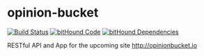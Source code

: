 # opinion-bucket

[![Build Status](https://travis-ci.org/bolorundurowb/opinion-bucket.svg?branch=feature%2F%239%2Ftravis-ci)](https://travis-ci.org/bolorundurowb/opinion-bucket) [![bitHound Code](https://www.bithound.io/github/bolorundurowb/opinion-bucket/badges/code.svg)](https://www.bithound.io/github/bolorundurowb/opinion-bucket) [![bitHound Dependencies](https://www.bithound.io/github/bolorundurowb/opinion-bucket/badges/dependencies.svg)](https://www.bithound.io/github/bolorundurowb/opinion-bucket/master/dependencies/npm)

RESTful API and App for the upcoming site http://opinionbucket.io
